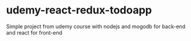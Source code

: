 # udemy-react-redux-todoapp
Simple project from udemy course with nodejs and mogodb for back-end and react for front-end
